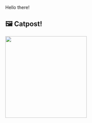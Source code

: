 Hello there!



## 🖼️ Catpost!

<sub>
    <img src="https://cdn2.thecatapi.com/images/dgs.jpg" height="256">
</sub>

